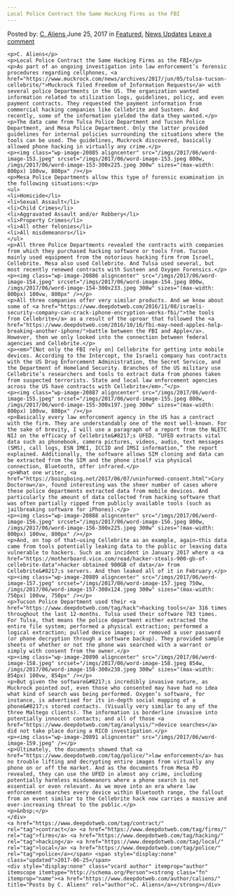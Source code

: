 ```yaml
---
Local Police Contract the Same Hacking Firms as the FBI
---
```

<article class="post-listing post-20878 post type-post status-publish format-standard has-post-thumbnail hentry  tag-contract tag-firms tag-hacking tag-local tag-police">
    <div class="post-inner">
        <span>Posted by: <a href="https://www.deepdotweb.com/author/caliens/" title="">C. Aliens </a></span>
    <span>June 25, 2017</span>
    <span>in <a href="https://www.deepdotweb.com/category/deepdot-news/" rel="category tag">Featured</a>, <a href="https://www.deepdotweb.com/category/news-updates/" rel="category tag">News Updates</a></span>
    <span><a href="https://www.deepdotweb.com/2017/06/25/local-police-contract-hacking-firms-fbi/#respond">Leave a comment</a></span>
    </p>
    <div class="clear"></div>
    
    <p>C. Aliens</p>
    <p>Local Police Contract the Same Hacking Firms as the FBI</p>
    <p>As part of an ongoing investigation into law enforcement’s forensic procedures regarding cellphones, <a href="https://www.muckrock.com/news/archives/2017/jun/05/tulsa-tucson-cellebrite/">Muckrock filed Freedom of Information Requests</a> with several police Departments in the US. The organization wanted information related to utilization logs, guidelines, policy, and even payment contracts. They requested the payment information from commercial hacking companies like Cellebrite and Susteen. And recently, some of the information yielded the data they wanted.</p>
    <p>The data came from Tulsa Police Department and Tucson Police Department, and Mesa Police Department. Only the latter provided guidelines for internal policies surrounding the situations where the tools can be used. The guidelines, Muckrock discovered, basically allowed phone hacking in virtually any crime.</p>
    <p><img class="wp-image-20885 aligncenter" src="/imgs/2017/06/word-image-153.jpeg" srcset="/imgs/2017/06/word-image-153.jpeg 800w, /imgs/2017/06/word-image-153-300x225.jpeg 300w" sizes="(max-width: 800px) 100vw, 800px" /></p>
    <p>Mesa Police Departments allow this type of forensic examination in the following situations:</p>
    <ul>
    <li>Homicide</li>
    <li>Sexual Assault</li>
    <li>Child Crimes</li>
    <li>Aggravated Assault and/or Robbery</li>
    <li>Property Crimes</li>
    <li>All other felonies</li>
    <li>All misdemeanors</li>
    </ul>
    <p>All three Police Departments revealed the contracts with companies from which they purchased hacking software or tools from. Tucson mainly used equipment from the notorious hacking firm from Israel, Cellebrite. Mesa also used Cellebrite. And Tulsa used several, but most recently renewed contracts with Susteen and Oxygen Forensics.</p>
    <p><img class="wp-image-20886 aligncenter" src="/imgs/2017/06/word-image-154.jpeg" srcset="/imgs/2017/06/word-image-154.jpeg 800w, /imgs/2017/06/word-image-154-300x233.jpeg 300w" sizes="(max-width: 800px) 100vw, 800px" /></p>
    <p>All three companies offer very similar products. And we know about some of <a href="https://www.deepdotweb.com/2016/11/08/israeli-security-company-can-crack-iphone-encryption-works-fbi/">the tools from Cellebrite</a> as a result of the uproar that followed the <a href="https://www.deepdotweb.com/2016/10/16/fbi-may-need-apples-help-breaking-another-iphone/">battle between the FBI and Apple</a>. However, then we only looked into the connection between federal agencies and Cellebrite.</p>
    <p><em>“[Not only the FBI rely on] Cellebrite for getting into mobile devices. According to the Intercept, the Israeli company has contracts with the US Drug Enforcement Administration, the Secret Service, and the Department of Homeland Security. Branches of the US military use Cellebrite’s researchers and tools to extract data from phones taken from suspected terrorists. State and local law enforcement agencies across the US have contracts with Cellebrite</em>.”</p>
    <p><img class="wp-image-20887 aligncenter" src="/imgs/2017/06/word-image-155.jpeg" srcset="/imgs/2017/06/word-image-155.jpeg 800w, /imgs/2017/06/word-image-155-300x197.jpeg 300w" sizes="(max-width: 800px) 100vw, 800px" /></p>
    <p>Basically every law enforcement agency in the US has a contract with the firm. They are understandably one of the most well-known. For the sake of brevity, I will use a paragraph of a report from the NLETC NIJ on the efficacy of Cellebrite&#8217;s UFED. “UFED extracts vital data such as phonebook, camera pictures, videos, audio, text messages (SMS), call logs, ESN IMEI, ICCID and IMSI information,” the report explained. Additionally, the software allows SIM cloning and data can be extracted from the SIM and the phone itself via physical connection, Bluetooth, offer infrared.</p>
    <p>What one writer, <a href="https://boingboing.net/2017/06/07/uninformed-consent.html">Cory Doctorow</a>, found interesting was the sheer number of cases where these police departments extracted data from mobile devices. And particularly the amount of data collected from hacking software that was often partially ripped from publicly available tools (such as jailbreaking software for iPhones).</p>
    <p><img class="wp-image-20888 aligncenter" src="/imgs/2017/06/word-image-156.jpeg" srcset="/imgs/2017/06/word-image-156.jpeg 800w, /imgs/2017/06/word-image-156-300x225.jpeg 300w" sizes="(max-width: 800px) 100vw, 800px" /></p>
    <p>And, on top of that—using Cellebrite as an example, again—this data came from tools potentially leaking data to the public or leaving data vulnerable to hackers. Such as an incident in January 2017 where a <a href="https://motherboard.vice.com/read/hacker-steals-900-gb-of-cellebrite-data">hacker obtained 900GB of data</a> from Cellebrite&#8217;s servers. And then leaked all of it in February.</p>
    <p><img class="wp-image-20889 aligncenter" src="/imgs/2017/06/word-image-157.jpeg" srcset="/imgs/2017/06/word-image-157.jpeg 750w, /imgs/2017/06/word-image-157-300x124.jpeg 300w" sizes="(max-width: 750px) 100vw, 750px" /></p>
    <p>Tucson Police Department used their <a href="https://www.deepdotweb.com/tag/hack">hacking tools</a> 316 times throughout the last 12-months. Tulsa used their software 783 times. For Tulsa, that means the police department either extracted the entire file system; performed a physical extraction; performed a logical extraction; pulled device images; or removed a user password (or phone decryption through a software backup). They provided sample sheets of whether or not the phone was searched with a warrant or simply with consent from the owner.</p>
    <p><img class="wp-image-20890 aligncenter" src="/imgs/2017/06/word-image-158.jpeg" srcset="/imgs/2017/06/word-image-158.jpeg 854w, /imgs/2017/06/word-image-158-300x238.jpeg 300w" sizes="(max-width: 854px) 100vw, 854px" /></p>
    <p>But given the software&#8217;s incredibly invasive nature, as Muckrock pointed out, even those who consented may have had no idea what kind of search was being performed. Oxygen’s software, for instance, is advertised for its in-depth social mapping of a phone&#8217;s stored contacts. (Visually very similar to any of the three Maltego clients). The information is borderline invasive into potentially innocent contacts; and all of those <a href="https://www.deepdotweb.com/tag/analysis/">device searches</a> did not take place during a RICO investigation.</p>
    <p><img class="wp-image-20891 aligncenter" src="/imgs/2017/06/word-image-159.jpeg" /></p>
    <p>Ultimately, the documents showed that <a href="https://www.deepdotweb.com/tag/police/">law enforcement</a> has no trouble lifting and decrypting entire images from virtually any phone on or off the market. And as the documents from Mesa PD revealed, they can use the UFED in almost any crime, including potentially harmless misdemeanors where a phone search is not essential or even relevant. As we move into an era where law enforcement searches every device within Bluetooth range, the fallout from an event similar to the Cellebrite hack now carries a massive and ever-increasing threat to the public.</p>
    <p>&nbsp;</p>
    </div>
    <a href="https://www.deepdotweb.com/tag/contract/" rel="tag">contract</a> <a href="https://www.deepdotweb.com/tag/firms/" rel="tag">firms</a> <a href="https://www.deepdotweb.com/tag/hacking/" rel="tag">hacking</a> <a href="https://www.deepdotweb.com/tag/local/" rel="tag">local</a> <a href="https://www.deepdotweb.com/tag/police/" rel="tag">police</a></span> <span style="display:none" class="updated">2017-06-25</span>
    <div style="display:none" class="vcard author" itemprop="author" itemscope itemtype="http://schema.org/Person"><strong class="fn" itemprop="name"><a href="https://www.deepdotweb.com/author/caliens/" title="Posts by C. Aliens" rel="author">C. Aliens</a></strong></div>
    
